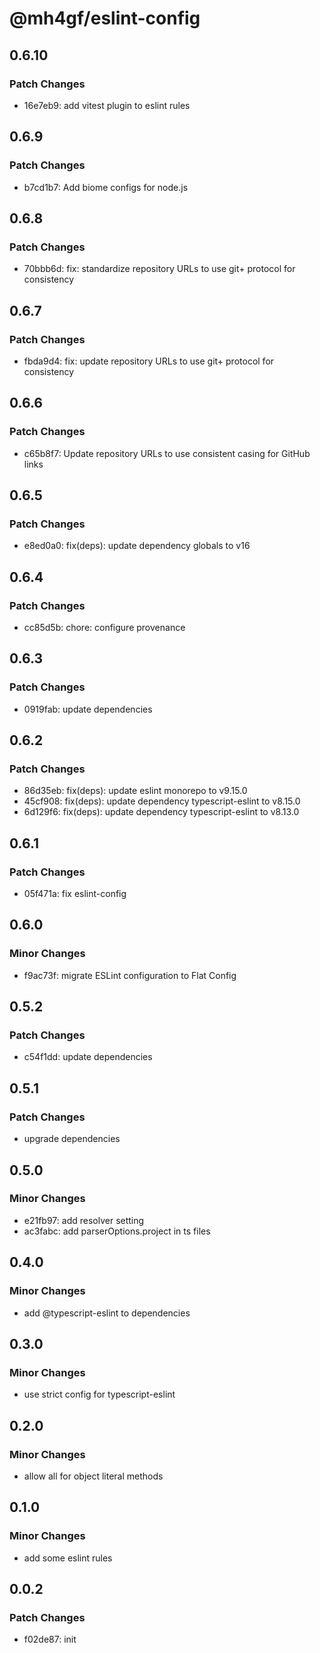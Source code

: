 # @mh4gf/eslint-config

## 0.6.10

### Patch Changes

- 16e7eb9: add vitest plugin to eslint rules

## 0.6.9

### Patch Changes

- b7cd1b7: Add biome configs for node.js

## 0.6.8

### Patch Changes

- 70bbb6d: fix: standardize repository URLs to use git+ protocol for consistency

## 0.6.7

### Patch Changes

- fbda9d4: fix: update repository URLs to use git+ protocol for consistency

## 0.6.6

### Patch Changes

- c65b8f7: Update repository URLs to use consistent casing for GitHub links

## 0.6.5

### Patch Changes

- e8ed0a0: fix(deps): update dependency globals to v16

## 0.6.4

### Patch Changes

- cc85d5b: chore: configure provenance

## 0.6.3

### Patch Changes

- 0919fab: update dependencies

## 0.6.2

### Patch Changes

- 86d35eb: fix(deps): update eslint monorepo to v9.15.0
- 45cf908: fix(deps): update dependency typescript-eslint to v8.15.0
- 6d129f6: fix(deps): update dependency typescript-eslint to v8.13.0

## 0.6.1

### Patch Changes

- 05f471a: fix eslint-config

## 0.6.0

### Minor Changes

- f9ac73f: migrate ESLint configuration to Flat Config

## 0.5.2

### Patch Changes

- c54f1dd: update dependencies

## 0.5.1

### Patch Changes

- upgrade dependencies

## 0.5.0

### Minor Changes

- e21fb97: add resolver setting
- ac3fabc: add parserOptions.project in ts files

## 0.4.0

### Minor Changes

- add @typescript-eslint to dependencies

## 0.3.0

### Minor Changes

- use strict config for typescript-eslint

## 0.2.0

### Minor Changes

- allow all for object literal methods

## 0.1.0

### Minor Changes

- add some eslint rules

## 0.0.2

### Patch Changes

- f02de87: init

